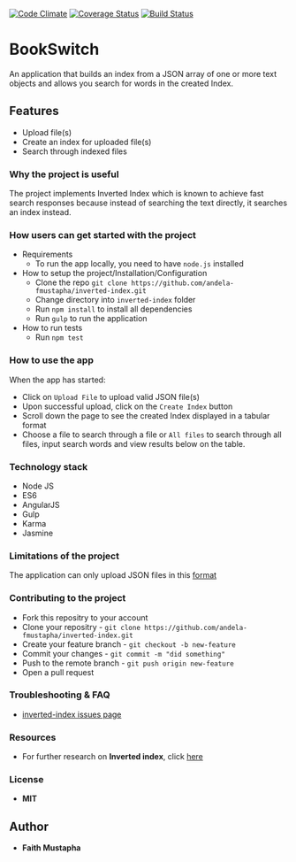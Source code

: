 [![Code Climate](https://codeclimate.com/github/andela-fmustapha/inverted-index/badges/gpa.svg)](https://codeclimate.com/github/andela-fmustapha/inverted-index) [![Coverage Status](https://coveralls.io/repos/github/andela-fmustapha/inverted-index/badge.svg)](https://coveralls.io/github/andela-fmustapha/inverted-index) [![Build Status](https://travis-ci.org/andela-fmustapha/inverted-index.svg?branch=master)](https://travis-ci.org/andela-fmustapha/inverted-index)


# BookSwitch
An application that builds an index from a JSON array of one or more text objects and allows you search for words in the created Index.

## Features
- Upload file(s)
- Create an index for uploaded file(s)
- Search through indexed files 

### Why the project is useful
The project implements Inverted Index which is known to achieve fast search responses because instead of searching the text directly, it searches an index instead.

### How users can get started with the project
  - Requirements
    * To run the app locally, you need to have `node.js` installed
  - How to setup the project/Installation/Configuration
    * Clone the repo `git clone https://github.com/andela-fmustapha/inverted-index.git`
    * Change directory into `inverted-index` folder
    * Run `npm install` to install all dependencies
    * Run `gulp` to run the application
  - How to run tests
    * Run `npm test` 

### How to use the app
When the app has started: 
* Click on `Upload File` to upload valid JSON file(s)
* Upon successful upload, click on the `Create Index` button 
* Scroll down the page to see the created Index displayed in a tabular format
* Choose a file to search through a file or `All files` to search through all files, input search words and view results below on the table.


### Technology stack
* Node JS
* ES6
* AngularJS
* Gulp
* Karma 
* Jasmine

### Limitations of the project
The application can only upload JSON files in this [format](https://gist.github.com/q-ode/72019451b98f079a8d737eb7a412bf14)

### Contributing to the project
* Fork this repositry to your account
* Clone your repositry -  `git clone https://github.com/andela-fmustapha/inverted-index.git`
* Create your feature branch - `git checkout -b new-feature`
* Commit your changes - `git commit -m "did something"`
* Push to the remote branch - `git push origin new-feature`
* Open a pull request

### Troubleshooting & FAQ
- [inverted-index issues page](https://github.com/andela-fmustapha/inverted-index/issues)

### Resources
- For further research on **Inverted index**, click [here](https://www.elastic.co/guide/en/elasticsearch/guide/current/inverted-index.html)

### License
  *  **MIT**

## Author
* **Faith Mustapha**